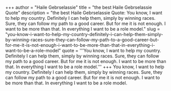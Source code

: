 +++
author = "Haile Gebrselassie"
title = "the best Haile Gebrselassie Quote"
description = "the best Haile Gebrselassie Quote: You know, I want to help my country. Definitely I can help them, simply by winning races. Sure, they can follow my path to a good career. But for me it is not enough. I want to be more than that. In everything I want to be a role model."
slug = "you-know-i-want-to-help-my-country-definitely-i-can-help-them-simply-by-winning-races-sure-they-can-follow-my-path-to-a-good-career-but-for-me-it-is-not-enough-i-want-to-be-more-than-that-in-everything-i-want-to-be-a-role-model"
quote = '''You know, I want to help my country. Definitely I can help them, simply by winning races. Sure, they can follow my path to a good career. But for me it is not enough. I want to be more than that. In everything I want to be a role model.'''
+++
You know, I want to help my country. Definitely I can help them, simply by winning races. Sure, they can follow my path to a good career. But for me it is not enough. I want to be more than that. In everything I want to be a role model.
